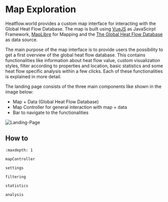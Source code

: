 # Map Exploration

Heatflow.world provides a custom map interface for interacting with the Global Heat Flow Database. The map is built using [VueJS](https://vuejs.org/) as JavaScirpt Framework, [MapLibre](https://maplibre.org/) for Mapping and the [The Global Heat Flow Database](https://dataservices.gfz-potsdam.de/panmetaworks/showshort.php?id=e6755429-fbbf-11ee-967a-4ffbfe06208e) as data source.

The main purpose of the map interface is to provide users the possibility to get a first overview of the global heat flow database. This contains functionalities like information about heat flow value, custom visualization styles, filter according to properties and location, basic statistics and some heat flow specific analysis within a few clicks. Each of these functionalities is explained in more detail.

The landing page consists of the three main components like shown in the image below:

- Map + Data (Global Heat Flow Database)
- Map Controller for general interaction with map + data
- Bar to navigate to the functionalities

![Landing-Page](../../docs/_static/_mapping/mapping-landing-page.PNG)

## How to

```{toctree}
:maxdepth: 1

mapController

settings

filtering

statistics

analysis
```